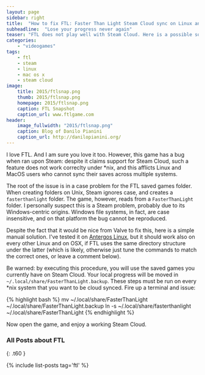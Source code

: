 ```yaml
---
layout: page
sidebar: right
title:  "How to fix FTL: Faster Than Light Steam Cloud sync on Linux and MacOS X"
subheadline:  "Lose your progress never again"
teaser: "FTL does not play well with Steam Cloud. Here is a possible solution."
categories:
    - "videogames"
tags:
    - ftl
    - steam
    - linux
    - mac os x
    - steam cloud
image:
    title: 2015/ftlsnap.png
    thumb: 2015/ftlsnap.png
    homepage: 2015/ftlsnap.png
    caption: FTL Snapshot
    caption_url: www.ftlgame.com
header:
    image_fullwidth: "2015/ftlsnap.png"
    caption: Blog of Danilo Pianini
    caption_url: http://danilopianini.org/
---
```


I love FTL.
And I am sure you love it too.
However, this game has a bug when ran upon Steam: despite it claims support for Steam Cloud, such a feature does not work correclty under \*nix, and this afflicts Linux and MacOS users who cannot sync their saves across multiple systems.

The root of the issue is in a case problem for the FTL saved games folder.
When creating folders on Unix, Steam ignores case, and creates a ``fasterthanlight`` folder. The game, however, reads from a ``FasterThanLight`` folder.
I
 personally suspect this is a Steam problem, probably due to its Windows-centric origins.
Windows file systems, in fact, are case insensitive, and on that platform the bug cannot be reproduced.

Despite the fact that it would be nice from Valve to fix this, here is a simple manual solution.
I've tested it on [Antergos Linux][Antergos], but it should work also on every other Linux and on OSX, if FTL uses the same directory structure under the latter (which is likely, otherwise just tune the commands to match the correct ones, or leave a comment below).

Be warned: by executing this procedure, you will use the saved games you currently have on Steam Cloud.
Your local progress will be moved in ``~/.local/share/FasterThanLight.backup``. These steps must be run on every \*nix system that you want to be cloud synced.
Fire up a terminal and issue:

{% highlight bash %}
mv ~/.local/share/FasterThanLight ~/.local/share/FasterThanLight.backup
ln -s ~/.local/share/fasterthanlight ~/.local/share/FasterThanLight
{% endhighlight %}

Now open the game, and enjoy a working Steam Cloud.

### All Posts about FTL
{: .t60 }

{% include list-posts tag='ftl' %}

[Antergos]: https://antergos.com/
